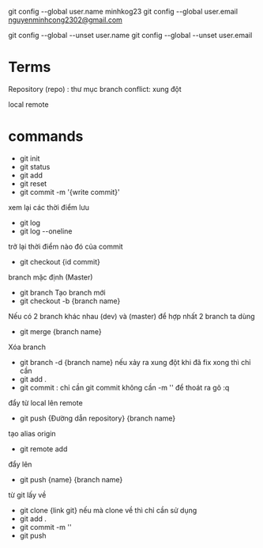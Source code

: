 git config --global user.name minhkog23
git config --global user.email nguyenminhcong2302@gmail.com

git config --global --unset user.name
git config --global --unset user.email

# Terms 
Repository (repo) : thư mục
branch
conflict: xung đột

local
remote

# commands
- git init
- git status
- git add 
- git reset 
- git commit -m '{write commit}'

xem lại các thời điểm lưu
- git log
- git log --oneline

trở lại thời điểm nào đó của commit
- git checkout {id commit}

branch mặc định (Master)
- git branch
Tạo branch mới
- git checkout -b {branch name}

Nếu có 2 branch khác nhau (dev) và (master)
để hợp nhất 2 branch ta dùng
- git merge {branch name}

Xóa branch
- git branch -d {branch name}
nếu xảy ra xung đột khi đã fix xong thì chỉ cần 
- git add .
- git commit : chỉ cần git commit không cần -m ''
để thoát ra gõ :q


đẩy từ local lên remote
- git push {Đường dẫn repository} {branch name} 

tạo alias
origin  
- git remote add <name> <url>

đẩy lên 
- git push {name} {branch name}

từ git lấy về 
- git clone {link git}
nếu mà clone về thì chỉ cần sử dụng
- git add .
- git commit -m ''
- git push